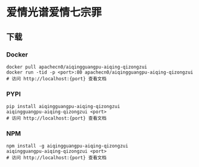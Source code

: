 # 爱情光谱爱情七宗罪

## 下载

### Docker

```
docker pull apachecn0/aiqingguangpu-aiqing-qizongzui
docker run -tid -p <port>:80 apachecn0/aiqingguangpu-aiqing-qizongzui
# 访问 http://localhost:{port} 查看文档
```

### PYPI

```
pip install aiqingguangpu-aiqing-qizongzui
aiqingguangpu-aiqing-qizongzui <port>
# 访问 http://localhost:{port} 查看文档
```

### NPM

```
npm install -g aiqingguangpu-aiqing-qizongzui
aiqingguangpu-aiqing-qizongzui <port>
# 访问 http://localhost:{port} 查看文档
```